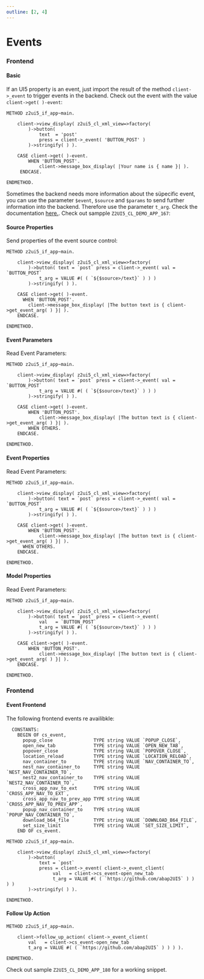 ```yaml
---
outline: [2, 4]
---
```

# Events

### Frontend

#### Basic

If an UI5 property is an event, just import the result of the method `client->_event` to trigger events in the backend. Check out the event with the value `client->get( )-event`:

```abap
METHOD z2ui5_if_app~main.
 
    client->view_display( z2ui5_cl_xml_view=>factory(
        )->button(
            text  = 'post'
            press = client->_event( 'BUTTON_POST' )
        )->stringify( ) ).

    CASE client->get( )-event.
        WHEN 'BUTTON_POST'.
            client->message_box_display( |Your name is { name }| ).
     ENDCASE.
 
ENDMETHOD.
```

Sometimes the backend needs more information about the süpecific event, you can use the parameter `$event`, `$source` and `$params` to send further information into the backend. Therefore use the parameter `t_arg`. Check the documentation [here.](https://openui5.hana.ondemand.com/#/topic/b0fb4de7364f4bcbb053a99aa645affe). Check out sampple `Z2UI5_CL_DEMO_APP_167`:

#### Source Properties
Send properties of the event source control:
```abap
METHOD z2ui5_if_app~main.
 
    client->view_display( z2ui5_cl_xml_view=>factory(
        )->button( text = `post` press = client->_event( val = `BUTTON_POST` 
            t_arg = VALUE #( ( `${$source>/text}` ) ) ) 
        )->stringify( ) ).
 
    CASE client->get( )-event.
      WHEN 'BUTTON_POST'.
        client->message_box_display( |The button text is { client->get_event_arg( ) }| ).
    ENDCASE.
 
ENDMETHOD.
```

#### Event Parameters
Read Event Parameters:
```abap
METHOD z2ui5_if_app~main.
 
    client->view_display( z2ui5_cl_xml_view=>factory(
        )->button( text = `post` press = client->_event( val = `BUTTON_POST` 
            t_arg = VALUE #( ( `${$source>/text}` ) ) ) 
        )->stringify( ) ).
 
    CASE client->get( )-event.
        WHEN 'BUTTON_POST'.
            client->message_box_display( |The button text is { client->get_event_arg( ) }| ).
        WHEN OTHERS.
    ENDCASE.
 
ENDMETHOD.
```

#### Event Properties
Read Event Parameters:
```abap
METHOD z2ui5_if_app~main.
 
    client->view_display( z2ui5_cl_xml_view=>factory(
        )->button( text = `post` press = client->_event( val = `BUTTON_POST` 
            t_arg = VALUE #( ( `${$source>/text}` ) ) ) 
        )->stringify( ) ).
 
    CASE client->get( )-event.
        WHEN 'BUTTON_POST'.
            client->message_box_display( |The button text is { client->get_event_arg( ) }| ).
      WHEN OTHERS.
    ENDCASE.
 
ENDMETHOD.
```

#### Model Properties
Read Event Parameters:
```abap
METHOD z2ui5_if_app~main.
 
    client->view_display( z2ui5_cl_xml_view=>factory(
        )->button( text = `post` press = client->_event( 
            val   = `BUTTON_POST` 
            t_arg = VALUE #( ( `${$source>/text}` ) ) ) 
        )->stringify( ) ).
 
    CASE client->get( )-event.
        WHEN 'BUTTON_POST'.
            client->message_box_display( |The button text is { client->get_event_arg( ) }| ).
    ENDCASE.
 
ENDMETHOD.
```

### Frontend

#### Event Frontend

The following frontend events re availibkle:
```abap
  CONSTANTS:
    BEGIN OF cs_event,
      popup_close               TYPE string VALUE `POPUP_CLOSE`,
      open_new_tab              TYPE string VALUE `OPEN_NEW_TAB`,
      popover_close             TYPE string VALUE `POPOVER_CLOSE`,
      location_reload           TYPE string VALUE `LOCATION_RELOAD`,
      nav_container_to          TYPE string VALUE `NAV_CONTAINER_TO`,
      nest_nav_container_to     TYPE string VALUE `NEST_NAV_CONTAINER_TO`,
      nest2_nav_container_to    TYPE string VALUE `NEST2_NAV_CONTAINER_TO`,
      cross_app_nav_to_ext      TYPE string VALUE `CROSS_APP_NAV_TO_EXT`,
      cross_app_nav_to_prev_app TYPE string VALUE `CROSS_APP_NAV_TO_PREV_APP`,
      popup_nav_container_to    TYPE string VALUE `POPUP_NAV_CONTAINER_TO`,
      download_b64_file         TYPE string VALUE `DOWNLOAD_B64_FILE`,
      set_size_limit            TYPE string VALUE `SET_SIZE_LIMIT`,
    END OF cs_event.
```

```abap
METHOD z2ui5_if_app~main.
 
    client->view_display( z2ui5_cl_xml_view=>factory(
        )->button(
            text = `post`
            press = client->_event( client->_event_client( 
                 val   = client->cs_event-open_new_tab 
                 t_arg = VALUE #( ( `https://github.com/abap2UI5` ) ) ) ) 
        )->stringify( ) ).
 
ENDMETHOD.
```

#### Follow Up Action
```abap
METHOD z2ui5_if_app~main.

    client->follow_up_action( client->_event_client( 
        val   = client->cs_event-open_new_tab 
        t_arg = VALUE #( ( `https://github.com/abap2UI5` ) ) ) ).

ENDMETHOD.
```
Check out sample `Z2UI5_CL_DEMO_APP_180` for a working snippet.
